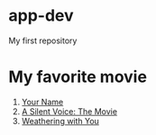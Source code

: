 # app-dev
My first repository

# My favorite movie
1. [Your Name](https://www.example.com](https://www.imdb.com/title/tt5311514/)https://www.imdb.com/title/tt5311514/)
2. [A Silent Voice: The Movie](https://www.imdb.com/title/tt5323662/?ref_=tt_sims_tt_i_1)
3. [Weathering with You](https://www.example.com](https://www.imdb.com/title/tt9426210/?ref_=tt_sims_tt_i_2)https://www.imdb.com/title/tt9426210/?ref_=tt_sims_tt_i_2)

